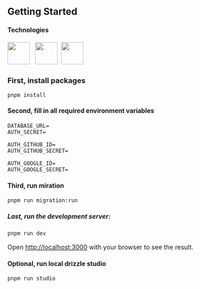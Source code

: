 ## Getting Started

#### Technologies

<img src="https://neon.tech/favicon/favicon.png" width="50" height="50"> &nbsp;
<img src="https://avatars.githubusercontent.com/u/108468352?v=4" width="50" height="50">&nbsp;
<img src="https://camo.githubusercontent.com/45f543462e369487c8f824b170681a44d572ec00ba2277e9ef23b9c180e7866a/68747470733a2f2f6e6578742d617574682e6a732e6f72672f696d672f6c6f676f2f6c6f676f2d736d2e706e67" width="50" height="50">

### First, install packages

```
pnpm install
```

#### Second, fill in all required environment variables

```
DATABASE_URL=
AUTH_SECRET=

AUTH_GITHUB_ID=
AUTH_GITHUB_SECRET=

AUTH_GOOGLE_ID=
AUTH_GOOGLE_SECRET=
```

#### Third, run miration

```
pnpm run migration:run
```

##### Last, run the development server:

```bash
pnpm run dev
```

Open [http://localhost:3000](http://localhost:3000) with your browser to see the result.

#### Optional, run local drizzle studio

```
pnpm run studio
```
